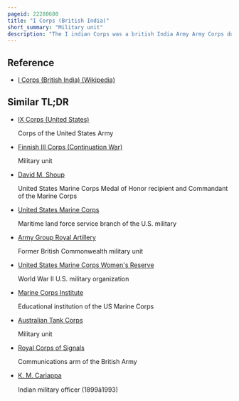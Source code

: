 ```yaml
---
pageid: 22280680
title: "I Corps (British India)"
short_summary: "Military unit"
description: "The I indian Corps was a british India Army Army Corps during World War I. It was formed from Troops sent to the western Front in the Outbreak of War under the Name indian Corps. The british indian Army did not have a Corps Structure before the War and held this Title until further Corps were created. It was withdrawn from the western Front in december 1915 and reorganized until the End of the War as the I indian Corps in Mesopotamia."
---
```


## Reference

- [I Corps (British India) (Wikipedia)](https://en.wikipedia.org/?curid=22280680)

## Similar TL;DR

- [IX Corps (United States)](/tldr/en/ix-corps-united-states)

  Corps of the United States Army

- [Finnish III Corps (Continuation War)](/tldr/en/finnish-iii-corps-continuation-war)

  Military unit

- [David M. Shoup](/tldr/en/david-m-shoup)

  United States Marine Corps Medal of Honor recipient and Commandant of the Marine Corps

- [United States Marine Corps](/tldr/en/united-states-marine-corps)

  Maritime land force service branch of the U.S. military

- [Army Group Royal Artillery](/tldr/en/army-group-royal-artillery)

  Former British Commonwealth military unit

- [United States Marine Corps Women's Reserve](/tldr/en/united-states-marine-corps-womens-reserve)

  World War II U.S. military organization

- [Marine Corps Institute](/tldr/en/marine-corps-institute)

  Educational institution of the US Marine Corps

- [Australian Tank Corps](/tldr/en/australian-tank-corps)

  Military unit

- [Royal Corps of Signals](/tldr/en/royal-corps-of-signals)

  Communications arm of the British Army

- [K. M. Cariappa](/tldr/en/k-m-cariappa)

  Indian military officer (1899â1993)
